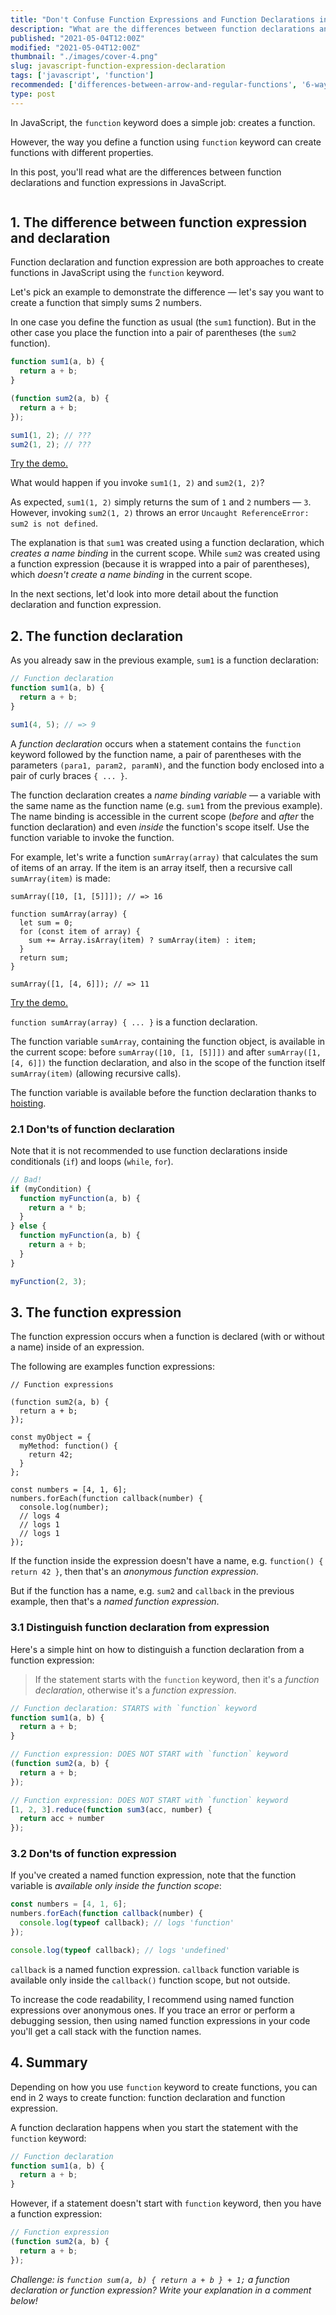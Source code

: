 ```yaml
---
title: "Don't Confuse Function Expressions and Function Declarations in JavaScript"
description: "What are the differences between function declarations and function expressions in JavaScript."
published: "2021-05-04T12:00Z"
modified: "2021-05-04T12:00Z"
thumbnail: "./images/cover-4.png"
slug: javascript-function-expression-declaration
tags: ['javascript', 'function']
recommended: ['differences-between-arrow-and-regular-functions', '6-ways-to-declare-javascript-functions']
type: post
---
```


In JavaScript, the `function` keyword does a simple job: creates a function. 

However, the way you define a function using `function` keyword can create functions with different properties.  

In this post, you'll read what are the differences between function declarations and function expressions in JavaScript.  

```toc
```

## 1. The difference between function expression and declaration

Function declaration and function expression are both approaches to create functions in JavaScript using the `function` keyword.  

Let's pick an example to demonstrate the difference &mdash; let's say you want to create a function that simply sums 2 numbers.  

In one case you define the function as usual (the `sum1` function). But in the other case you place the function into a pair of parentheses (the `sum2` function).  

```javascript
function sum1(a, b) {
  return a + b;
}

(function sum2(a, b) {
  return a + b;
});

sum1(1, 2); // ???
sum2(1, 2); // ???
```

[Try the demo.](https://jsfiddle.net/dmitri_pavlutin/8b46yokr/)

What would happen if you invoke `sum1(1, 2)` and `sum2(1, 2)`?    

As expected, `sum1(1, 2)` simply returns the sum of `1` and `2` numbers &mdash; `3`. 
However, invoking `sum2(1, 2)` throws an error `Uncaught ReferenceError: sum2 is not defined`.  

The explanation is that `sum1` was created using a function declaration, which *creates a name binding* in the current scope. While `sum2` was created using a function expression (because it is wrapped into a pair of parentheses), which *doesn't create a name binding* in the current scope.  

In the next sections, let'd look into more detail about the function declaration and function expression.  

## 2. The function declaration

As you already saw in the previous example, `sum1` is a function declaration:

```javascript
// Function declaration
function sum1(a, b) {
  return a + b;
}

sum1(4, 5); // => 9
```

A *function declaration* occurs when a statement contains the `function` keyword followed by the function name, a pair of parentheses with the parameters `(para1, param2, paramN)`, and the function body enclosed into a pair of curly braces `{ ... }`.  

The function declaration creates a *name binding variable* &mdash; a variable with the same name as the function name (e.g. `sum1` from the previous example). The name binding is accessible in the current scope (*before* and *after* the function declaration) and even *inside* the function's scope itself. Use the function variable to invoke the function.  

For example, let's write a function `sumArray(array)` that calculates the sum of items of an array. If the item is an array itself, then a recursive call `sumArray(item)` is made:  

```javascript{1, 6, 11}
sumArray([10, [1, [5]]]); // => 16

function sumArray(array) {
  let sum = 0;
  for (const item of array) {
    sum += Array.isArray(item) ? sumArray(item) : item;
  }
  return sum;
}

sumArray([1, [4, 6]]); // => 11
```

[Try the demo.](https://jsfiddle.net/dmitri_pavlutin/n7wcryuo/)

`function sumArray(array) { ... }` is a function declaration. 

The function variable `sumArray`, containing the function object, is available in the current scope: before `sumArray([10, [1, [5]]])` and after `sumArray([1, [4, 6]])` the function declaration, and also in the scope of the function itself `sumArray(item)` (allowing recursive calls).  

The function variable is available before the function declaration thanks to [hoisting](/javascript-hoisting-in-details/#hoisting-and-function-declaration).  

### 2.1 Don'ts of function declaration

Note that it is not recommended to use function declarations inside conditionals (`if`)  and loops (`while`, `for`).  

```javascript
// Bad!
if (myCondition) {
  function myFunction(a, b) {
    return a * b;
  }
} else {
  function myFunction(a, b) {
    return a + b;
  }
}

myFunction(2, 3);
```

## 3. The function expression

The function expression occurs when a function is declared (with or without a name) inside of an expression. 

The following are examples function expressions:

```javascript{3,8,14}
// Function expressions

(function sum2(a, b) {
  return a + b;
});

const myObject = {
  myMethod: function() {
    return 42;
  }
};

const numbers = [4, 1, 6];
numbers.forEach(function callback(number) {
  console.log(number);
  // logs 4
  // logs 1
  // logs 1
});
```

If the function inside the expression doesn't have a name, e.g. `function() { return 42 }`, then that's an *anonymous function expression*. 

But if the function has a name, e.g. `sum2` and `callback` in the previous example, then that's a *named function expression*.  

### 3.1 Distinguish function declaration from expression

Here's a simple hint on how to distinguish a function declaration from a function expression: 

> If the statement starts with the `function` keyword, then it's a *function declaration*, otherwise it's a *function expression*.  

```javascript
// Function declaration: STARTS with `function` keyword
function sum1(a, b) {
  return a + b;
}

// Function expression: DOES NOT START with `function` keyword
(function sum2(a, b) {
  return a + b;
});

// Function expression: DOES NOT START with `function` keyword
[1, 2, 3].reduce(function sum3(acc, number) { 
  return acc + number 
});
```

### 3.2 Don'ts of function expression

If you've created a named function expression, note that the function variable is *available only inside the function scope*:  

```javascript
const numbers = [4, 1, 6];
numbers.forEach(function callback(number) {
  console.log(typeof callback); // logs 'function'
});

console.log(typeof callback); // logs 'undefined'
```

`callback` is a named function expression. `callback` function variable is available only inside the `callback()` function scope, but not outside.  

To increase the code readability, I recommend using named function expressions over anonymous ones. If you trace an error or perform a debugging session, then using named function expressions in your code you'll get a call stack with the function names.  

## 4. Summary

Depending on how you use `function` keyword to create functions, you can end in 2 ways to create function: function declaration and function expression.  

A function declaration happens when you start the statement with the `function` keyword:

```javascript
// Function declaration
function sum1(a, b) {
  return a + b;
}
```

However, if a statement doesn't start with `function` keyword, then you have a function expression:

```javascript
// Function expression
(function sum2(a, b) {
  return a + b;
});
```

*Challenge: is `function sum(a, b) { return a + b } + 1;` a function declaration or function expression? Write your explanation in a comment below!*